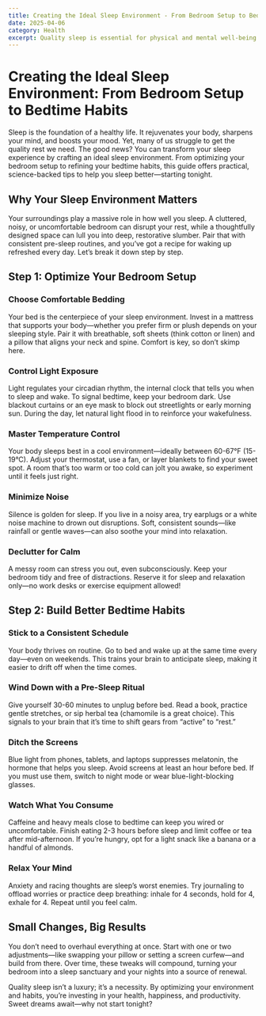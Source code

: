 ```yaml
---
title: Creating the Ideal Sleep Environment - From Bedroom Setup to Bedtime Habits
date: 2025-04-06
category: Health
excerpt: Quality sleep is essential for physical and mental well-being. Discover how to optimize your bedroom setup and bedtime habits for a restful night’s sleep.
---
```


# Creating the Ideal Sleep Environment: From Bedroom Setup to Bedtime Habits

Sleep is the foundation of a healthy life. It rejuvenates your body, sharpens your mind, and boosts your mood. Yet, many of us struggle to get the quality rest we need. The good news? You can transform your sleep experience by crafting an ideal sleep environment. From optimizing your bedroom setup to refining your bedtime habits, this guide offers practical, science-backed tips to help you sleep better—starting tonight.

## Why Your Sleep Environment Matters

Your surroundings play a massive role in how well you sleep. A cluttered, noisy, or uncomfortable bedroom can disrupt your rest, while a thoughtfully designed space can lull you into deep, restorative slumber. Pair that with consistent pre-sleep routines, and you’ve got a recipe for waking up refreshed every day. Let’s break it down step by step.

## Step 1: Optimize Your Bedroom Setup

### Choose Comfortable Bedding
Your bed is the centerpiece of your sleep environment. Invest in a mattress that supports your body—whether you prefer firm or plush depends on your sleeping style. Pair it with breathable, soft sheets (think cotton or linen) and a pillow that aligns your neck and spine. Comfort is key, so don’t skimp here.

### Control Light Exposure
Light regulates your circadian rhythm, the internal clock that tells you when to sleep and wake. To signal bedtime, keep your bedroom dark. Use blackout curtains or an eye mask to block out streetlights or early morning sun. During the day, let natural light flood in to reinforce your wakefulness.

### Master Temperature Control
Your body sleeps best in a cool environment—ideally between 60-67°F (15-19°C). Adjust your thermostat, use a fan, or layer blankets to find your sweet spot. A room that’s too warm or too cold can jolt you awake, so experiment until it feels just right.

### Minimize Noise
Silence is golden for sleep. If you live in a noisy area, try earplugs or a white noise machine to drown out disruptions. Soft, consistent sounds—like rainfall or gentle waves—can also soothe your mind into relaxation.

### Declutter for Calm
A messy room can stress you out, even subconsciously. Keep your bedroom tidy and free of distractions. Reserve it for sleep and relaxation only—no work desks or exercise equipment allowed!

## Step 2: Build Better Bedtime Habits

### Stick to a Consistent Schedule
Your body thrives on routine. Go to bed and wake up at the same time every day—even on weekends. This trains your brain to anticipate sleep, making it easier to drift off when the time comes.

### Wind Down with a Pre-Sleep Ritual
Give yourself 30-60 minutes to unplug before bed. Read a book, practice gentle stretches, or sip herbal tea (chamomile is a great choice). This signals to your brain that it’s time to shift gears from “active” to “rest.”

### Ditch the Screens
Blue light from phones, tablets, and laptops suppresses melatonin, the hormone that helps you sleep. Avoid screens at least an hour before bed. If you must use them, switch to night mode or wear blue-light-blocking glasses.

### Watch What You Consume
Caffeine and heavy meals close to bedtime can keep you wired or uncomfortable. Finish eating 2-3 hours before sleep and limit coffee or tea after mid-afternoon. If you’re hungry, opt for a light snack like a banana or a handful of almonds.

### Relax Your Mind
Anxiety and racing thoughts are sleep’s worst enemies. Try journaling to offload worries or practice deep breathing: inhale for 4 seconds, hold for 4, exhale for 4. Repeat until you feel calm.

## Small Changes, Big Results

You don’t need to overhaul everything at once. Start with one or two adjustments—like swapping your pillow or setting a screen curfew—and build from there. Over time, these tweaks will compound, turning your bedroom into a sleep sanctuary and your nights into a source of renewal.

Quality sleep isn’t a luxury; it’s a necessity. By optimizing your environment and habits, you’re investing in your health, happiness, and productivity. Sweet dreams await—why not start tonight?
